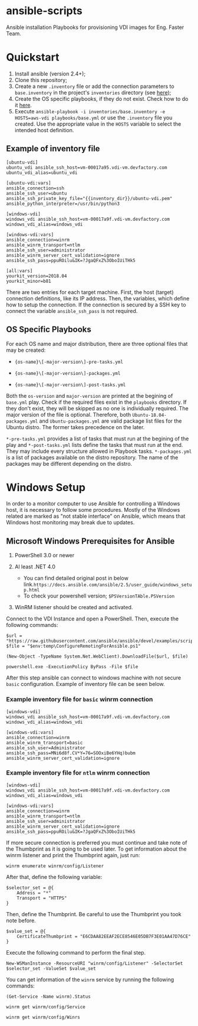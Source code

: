 # ansible-scripts

Ansible installation Playbooks for provisioning VDI images for Eng. Faster Team.

# Quickstart

1. Install ansible (version 2.4+);
2. Clone this repository;
3. Create a new `.inventory` file or add the connection parameters to `base.inventory` in the project's `inventories` directory (see [here](#example-of-inventory-file));
4. Create the OS specific playbooks, if they do not exist. Check how to do it [here](#os-specific-playbooks).
4. Execute `ansible-playbook -i inventories/base.inventory -e HOSTS=aws-vdi playbooks/base.yml` or use the `.inventory` file you created. Use the appropriate value
in the `HOSTS` variable to select the intended host definition.

## Example of inventory file

```
[ubuntu-vdi]
ubuntu_vdi ansible_ssh_host=vm-00017a95.vdi-vm.devfactory.com ubuntu_vdi_alias=ubuntu_vdi

[ubuntu-vdi:vars]
ansible_connection=ssh 
ansible_ssh_user=ubuntu
ansible_ssh_private_key_file="{{inventory_dir}}/ubuntu-vdi.pem"
ansible_python_interpreter=/usr/bin/python3

[windows-vdi]
windows_vdi ansible_ssh_host=vm-00017a9f.vdi-vm.devfactory.com windows_vdi_alias=windows_vdi

[windows-vdi:vars]
ansible_connection=winrm 
ansible_winrm_transport=ntlm
ansible_ssh_user=administrator
ansible_winrm_server_cert_validation=ignore
ansible_ssh_pass=ppuROilu&IK=?JgaQFxZ%3OboIUiTHk5

[all:vars]
yourkit_version=2018.04
yourkit_minor=b81

```

There are two entries for each target machine. First, the host (target) connection definitions, like its IP address. Then, the variables, which
define how to setup the connection. If the connection is secured by a SSH key to connect the variable `ansible_ssh_pass` is not required.


## OS Specific Playbooks

For each OS name and major distribution, there are three optional files that may be created:

* `{os-name}\[-major-version\]-pre-tasks.yml`

* `{os-name}\[-major-version\]-packages.yml`

* `{os-name}\[-major-version\]-post-tasks.yml`

Both the `os-version` and `major-version` are printed at the begining of `base.yml` play. Check if the required files exist in the `playbooks` directory.
If they don't exist, they will be skipped as no one is individually required. The major version of the file is optional. Therefore, both 
`Ubuntu-18.04-packages.yml` and `Ubuntu-packages.yml` are valid package list files for the Ubuntu distro. The former takes precedence on the later. 

`*-pre-tasks.yml` provides a list of tasks that must run at the begining of the play and `*-post-tasks.yml` lists define the tasks that must run at the end. They
may include every structure allowed in Playbook tasks. `*-packages.yml` is a list of packages available on the distro repository. The name of the packages may
be different depending on the distro. 


# Windows Setup

In order to a monitor computer to use Ansible for controlling a Windows host, it is necessary to follow some procedures. Mostly of the Windows related
are marked as "not stable interface" on Ansible, which means that Windows host monitoring may break due to updates. 

## Microsoft Windows Prerequisites for Ansible
1) PowerShell 3.0 or newer
2) Al least .NET 4.0

    * You can find detailed original post in below link.`https://docs.ansible.com/ansible/2.5/user_guide/windows_setup.html`
    * To check your powershell version; `$PSVersionTAble.PSVersion`

3) WinRM listener should be created and activated.

Connect to the VDI Instance and open a PowerShell. Then, execute the following commands:

```
$url = "https://raw.githubusercontent.com/ansible/ansible/devel/examples/scripts/ConfigureRemotingForAnsible.ps1"
$file = "$env:temp\ConfigureRemotingForAnsible.ps1"

(New-Object -TypeName System.Net.WebClient).DownloadFile($url, $file)

powershell.exe -ExecutionPolicy ByPass -File $file
```

After this step ansible can connect to windows machine with not secure `basic` configuration. Example of inventory file can be seen below.

### Example inventory file for `basic` winrm connection

```
[windows-vdi]
windows_vdi ansible_ssh_host=vm-00017a9f.vdi-vm.devfactory.com windows_vdi_alias=windows_vdi

[windows-vdi:vars]
ansible_connection=winrm
ansible_winrm_transport=basic
ansible_ssh_user=Administrator
ansible_ssh_pass=MNi6d8f.CV*Y=76=SOOxiBe6YHq)bubm
ansible_winrm_server_cert_validation=ignore

```
### Example inventory file for `ntlm` winrm connection

```
[windows-vdi]
windows_vdi ansible_ssh_host=vm-00017a9f.vdi-vm.devfactory.com windows_vdi_alias=windows_vdi

[windows-vdi:vars]
ansible_connection=winrm 
ansible_winrm_transport=ntlm
ansible_ssh_user=administrator
ansible_winrm_server_cert_validation=ignore
ansible_ssh_pass=ppuROilu&IK=?JgaQFxZ%3OboIUiTHk5

```

If more secure connection is preferred you must continue and take note of the Thumbprint as it is going to be used later. To get information about the winrm listener and print the Thumbprint again, just run:

```
winrm enumerate winrm/config/Listener
```

After that, define the following variable:

```
$selector_set = @{
    Address = "*"
    Transport = "HTTPS"
}
```

Then, define the Thumbprint. Be careful to use the Thumbprint you took note before.

```
$value_set = @{
    CertificateThumbprint = "E6CDAA82EEAF2ECE8546E05DB7F3E01AA47D76CE"
}
```

Execute the following command to perform the final step.

```
New-WSManInstance -ResourceURI "winrm/config/Listener" -SelectorSet $selector_set -ValueSet $value_set
```

You can get information of the `winrm` service by running the following commands:

```
(Get-Service -Name winrm).Status

winrm get winrm/config/Service

winrm get winrm/config/Winrs
```
